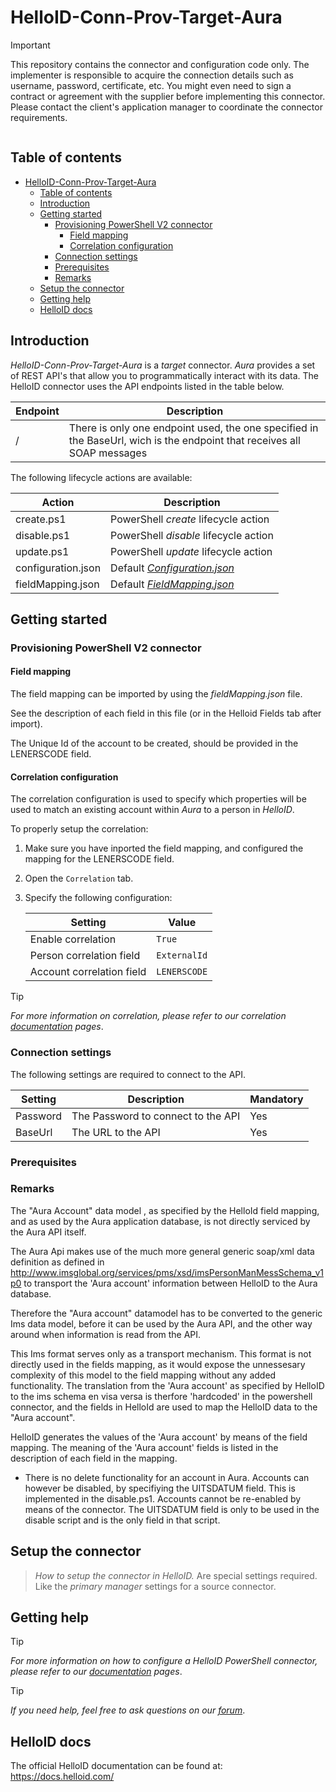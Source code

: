 
# HelloID-Conn-Prov-Target-Aura

> [!IMPORTANT]
> This repository contains the connector and configuration code only. The implementer is responsible to acquire the connection details such as username, password, certificate, etc. You might even need to sign a contract or agreement with the supplier before implementing this connector. Please contact the client's application manager to coordinate the connector requirements.

<p align="center">
  <img src="">
</p>

## Table of contents

- [HelloID-Conn-Prov-Target-Aura](#helloid-conn-prov-target-Aura)
  - [Table of contents](#table-of-contents)
  - [Introduction](#introduction)
  - [Getting started](#getting-started)
    - [Provisioning PowerShell V2 connector](#provisioning-powershell-v2-connector)
      - [Field mapping](#field-mapping)
      - [Correlation configuration](#correlation-configuration)
    - [Connection settings](#connection-settings)
    - [Prerequisites](#prerequisites)
    - [Remarks](#remarks)
  - [Setup the connector](#setup-the-connector)
  - [Getting help](#getting-help)
  - [HelloID docs](#helloid-docs)

## Introduction

_HelloID-Conn-Prov-Target-Aura_ is a _target_ connector. _Aura_ provides a set of REST API's that allow you to programmatically interact with its data. The HelloID connector uses the API endpoints listed in the table below.

| Endpoint | Description |
| -------- | ----------- |
| /        |   There is only one endpoint used, the one specified in the BaseUrl, wich is the endpoint that receives all SOAP messages


The following lifecycle actions are available:

| Action                 | Description                                      |
| ---------------------- | ------------------------------------------------ |
| create.ps1             | PowerShell _create_ lifecycle action             ||
| disable.ps1            | PowerShell _disable_ lifecycle action            ||
| update.ps1             | PowerShell _update_ lifecycle action             |
| configuration.json     | Default _[Configuration.json](https://github.com/Tools4everBV/HelloID-Conn-Prov-Target-V2-Template/blob/main/target/configuration.json)_ |
| fieldMapping.json      | Default _[FieldMapping.json](https://github.com/Tools4everBV/HelloID-Conn-Prov-Target-V2-Template/blob/main/target/fieldMapping.json)_   |

## Getting started

### Provisioning PowerShell V2 connector

#### Field mapping

The field mapping can be imported by using the _fieldMapping.json_ file.

See the description of each field in this file (or in the Helloid Fields tab after import).

The Unique Id of the account to be created, should be provided in the LENERSCODE field.


#### Correlation configuration

The correlation configuration is used to specify which properties will be used to match an existing account within _Aura_ to a person in _HelloID_.

To properly setup the correlation:
1. Make sure you have inported the field mapping, and configured the mapping for the LENERSCODE field.

1. Open the `Correlation` tab.

2. Specify the following configuration:

    | Setting                   | Value                             |
    | ------------------------- | --------------------------------- |
    | Enable correlation        | `True`                            |
    | Person correlation field  | `ExternalId`                      |
    | Account correlation field | `LENERSCODE`                      |

> [!TIP]
> _For more information on correlation, please refer to our correlation [documentation](https://docs.helloid.com/en/provisioning/target-systems/powershell-v2-target-systems/correlation.html) pages_.



### Connection settings

The following settings are required to connect to the API.

| Setting  | Description                        | Mandatory |
| -------- | ---------------------------------- | --------- |
| Password | The Password to connect to the API | Yes       |
| BaseUrl  | The URL to the API                 | Yes       |

### Prerequisites

### Remarks

The "Aura Account" data model , as specified by the HelloId field mapping, and as used by the Aura application database, is not directly serviced by the Aura API itself.

The Aura Api makes use of the much more general generic soap/xml data definition as defined in  http://www.imsglobal.org/services/pms/xsd/imsPersonManMessSchema_v1p0
to transport the 'Aura account' information between HelloID to the Aura database.

Therefore the "Aura account" datamodel has to be converted to the generic Ims data model, before it can be used by the Aura API, and the other way around when information is read from the API.

This Ims format serves only as a transport mechanism. This format is not directly used in the fields mapping, as it would expose the unnessesary complexity of this model to the field mapping without any added functionality. The translation from the 'Aura account' as specified by HelloID to the ims schema en visa versa is therfore 'hardcoded' in the powershell connector, and the fields in HelloId are used to map the HelloID data to the "Aura account".


HelloID generates the values of the 'Aura account' by means of the  field mapping. The meaning of the 'Aura account' fields is listed in the description of each field in the mapping.


- There is no delete functionality for an account in Aura.  Accounts can however be disabled, by specifiying the  UITSDATUM field. This is implemented in the disable.ps1. Accounts cannot be re-enabled by means of the connector. The UITSDATUM field is only to be used in the disable script and is the only field in that script.



## Setup the connector

> _How to setup the connector in HelloID._ Are special settings required. Like the _primary manager_ settings for a source connector.

## Getting help

> [!TIP]
> _For more information on how to configure a HelloID PowerShell connector, please refer to our [documentation](https://docs.helloid.com/en/provisioning/target-systems/powershell-v2-target-systems.html) pages_.

> [!TIP]
>  _If you need help, feel free to ask questions on our [forum](https://forum.helloid.com)_.

## HelloID docs

The official HelloID documentation can be found at: https://docs.helloid.com/
